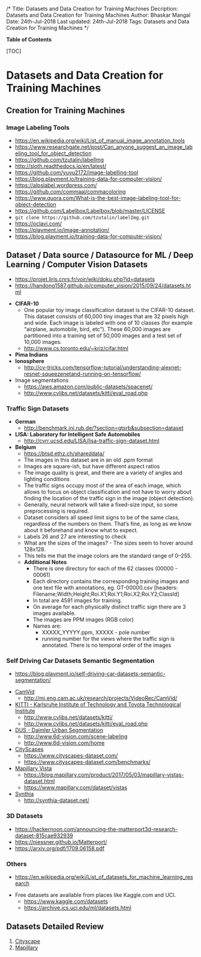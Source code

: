/*
Title: Datasets and Data Creation for Training Machines
Decription: Datasets and Data Creation for Training Machines
Author: Bhaskar Mangal
Date: 24th-Jul-2018
Last updated: 24th-Jul-2018
Tags: Datasets and Data Creation for Training Machines
*/

**Table of Contents**

[TOC]

# Datasets and Data Creation for Training Machines


## Creation for Training Machines

### Image Labeling Tools
* https://en.wikipedia.org/wiki/List_of_manual_image_annotation_tools
* https://www.researchgate.net/post/Can_anyone_suggest_an_image_labeling_tool_for_object_detection
* https://github.com/tzutalin/labelImg
* http://sloth.readthedocs.io/en/latest/
* https://github.com/yuyu2172/image-labelling-tool
* https://blog.playment.io/training-data-for-computer-vision/
* https://alpslabel.wordpress.com/
* https://github.com/commaai/commacoloring
* https://www.quora.com/What-is-the-best-image-labeling-tool-for-object-detection
* https://github.com/Labelbox/Labelbox/blob/master/LICENSE
* `git clone https://github.com/tzutalin/labelImg.git`
* https://oclavi.com/
* https://playment.io/image-annotation/
* https://blog.playment.io/training-data-for-computer-vision/

## Dataset / Data source / Datasource for ML / Deep Learning / Computer Vision Datasets
- https://projet.liris.cnrs.fr/voir/wiki/doku.php?id=datasets
- https://handong1587.github.io/computer_vision/2015/09/24/datasets.html
* **CIFAR-10**
  - One popular toy image classification dataset is the CIFAR-10 dataset. This dataset consists of 60,000 tiny images that are 32 pixels high and wide. Each image is labeled with one of 10 classes (for example “airplane, automobile, bird, etc”). These 60,000 images are partitioned into a training set of 50,000 images and a test set of 10,000 images.
  - http://www.cs.toronto.edu/~kriz/cifar.html
* **Pima Indians**
* **Ionosphere**
  - http://cv-tricks.com/tensorflow-tutorial/understanding-alexnet-resnet-squeezenetand-running-on-tensorflow/
* Image segmentations
  - https://aws.amazon.com/public-datasets/spacenet/
  - http://www.cvlibs.net/datasets/kitti/eval_road.php

### Traffic Sign Datasets
* **German**
  - http://benchmark.ini.rub.de/?section=gtsrb&subsection=dataset
* **LISA: Laboratory for Intelligent Safe Automobiles**
  - http://cvrr.ucsd.edu/LISA/lisa-traffic-sign-dataset.html
* **Belgium**
  - https://btsd.ethz.ch/shareddata/
  - The images in this dataset are in an old .ppm format
  - Images are square-ish, but have different aspect ratios
  - The image quality is great, and there are a variety of angles and lighting conditions
  - The traffic signs occupy most of the area of each image, which allows to focus on object classification and not have to worry about finding the location of the traffic sign in the image (object detection).
  - Generally, neural network will take a fixed-size input, so some preprocessing is required.
  - Dataset considers all speed limit signs to be of the same class, regardless of the numbers on them. That’s fine, as long as we know about it beforehand and know what to expect.
  - Labels 26 and 27 are interesting to check
  - What are the sizes of the images? - The sizes seem to hover around 128x128.
  - This tells me that the image colors are the standard range of 0–255.
  * **Additional Notes**
    - There is one directory for each of the 62 classes (00000 - 00061)
    - Each directory contains the corresponding training images and one  text file with annotations, eg. GT-00000.csv [headers: Filename;Width;Height;Roi.X1;Roi.Y1;Roi.X2;Roi.Y2;ClassId]
    - In total are 4591 images for training.
    - On average for each physically distinct traffic sign there are 3 images available.
    - The images are PPM images (RGB color)
    - Names are:
      - XXXXX_YYYYY.ppm, XXXXX - pole number
      - running number for the views where the traffic sign is annotated. There is no temporal order of the images

### **Self Driving Car Datasets Semantic Segmentation**
- https://blog.playment.io/self-driving-car-datasets-semantic-segmentation/
* [CamVid](http://mi.eng.cam.ac.uk/research/projects/VideoRec/CamVid/)
  - http://mi.eng.cam.ac.uk/research/projects/VideoRec/CamVid/
* [KITTI - Karlsruhe Institute of Technology and Toyota Technological Institute](http://www.cvlibs.net/datasets/kitti/)
  - http://www.cvlibs.net/datasets/kitti/
  - http://www.cvlibs.net/datasets/kitti/eval_road.php
* [DUS - Daimler Urban Segmentation](http://www.6d-vision.com/scene-labeling)
  - http://www.6d-vision.com/scene-labeling
  - http://www.6d-vision.com/home
* [CityScapes](https://www.cityscapes-dataset.com/)
  - https://www.cityscapes-dataset.com/
  - https://www.cityscapes-dataset.com/benchmarks/
* [Mapillary Vista](https://blog.mapillary.com/product/2017/05/03/mapillary-vistas-dataset.html)
  - https://blog.mapillary.com/product/2017/05/03/mapillary-vistas-dataset.html
  - https://www.mapillary.com/dataset/vistas
* [Synthia](http://synthia-dataset.com/download-2/)
  - http://synthia-dataset.net/ 

### 3D Datasets
- https://hackernoon.com/announcing-the-matterport3d-research-dataset-815cae932939
- https://niessner.github.io/Matterport/
- https://arxiv.org/pdf/1709.06158.pdf

### Others
- https://en.wikipedia.org/wiki/List_of_datasets_for_machine_learning_research
* Free datasets are available from places like Kaggle.com and UCI. 
  - https://www.kaggle.com/datasets
  - https://archive.ics.uci.edu/ml/datasets.html

## Datasets Detailed Review

1. [Cityscape](cityscape-dataset.md)
2. [Mapillary](mapillary-dataset.md)
